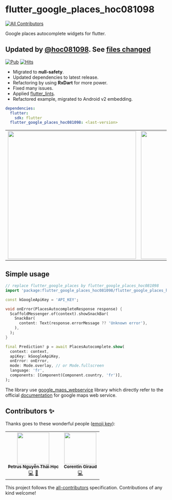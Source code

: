 # flutter_google_places_hoc081098
<!-- ALL-CONTRIBUTORS-BADGE:START - Do not remove or modify this section -->
[![All Contributors](https://img.shields.io/badge/all_contributors-2-orange.svg?style=flat-square)](#contributors-)
<!-- ALL-CONTRIBUTORS-BADGE:END -->

Google places autocomplete widgets for flutter.

## Updated by [@hoc081098](https://github.com/hoc081098). See [files changed](https://github.com/fluttercommunity/flutter_google_places/compare/master...hoc081098:main)

[![Pub](https://img.shields.io/pub/v/flutter_google_places_hoc081098?include_prereleases)](https://pub.dev/packages/flutter_google_places_hoc081098)
[![Hits](https://hits.seeyoufarm.com/api/count/incr/badge.svg?url=https%3A%2F%2Fgithub.com%2Fhoc081098%2Fflutter_google_places&count_bg=%2379C83D&title_bg=%23555555&icon=&icon_color=%23E7E7E7&title=hits&edge_flat=false)](https://hits.seeyoufarm.com)

- Migrated to **null-safety**.
- Updated dependencies to latest release.
- Refactoring by using **RxDart** for more power.
- Fixed many issues.
- Applied [flutter_lints](https://pub.dev/packages/flutter_lints).
- Refactored example, migrated to Android v2 embedding.

```yaml
dependencies:
  flutter:
    sdk: flutter
  flutter_google_places_hoc081098: <last-version>
```

<div style="text-align: center">
<table>
    <tr>
        <td style="text-align: center">
            <img src="https://raw.githubusercontent.com/hoc081098/flutter_google_places/master/flutter_01.png" height="400">
        </td>
        <td style="text-align: center">
            <img src="https://raw.githubusercontent.com/hoc081098/flutter_google_places/master/flutter_02.png" height="400">
        </td>
    </tr>
</table>
</div>

## Simple usage

```dart
// replace flutter_google_places by flutter_google_places_hoc081098
import 'package:flutter_google_places_hoc081098/flutter_google_places_hoc081098.dart';

const kGoogleApiKey = 'API_KEY';

void onError(PlacesAutocompleteResponse response) {
  ScaffoldMessenger.of(context).showSnackBar(
    SnackBar(
      content: Text(response.errorMessage ?? 'Unknown error'),
    ),
  );
}

final Prediction? p = await PlacesAutocomplete.show(
  context: context,
  apiKey: kGoogleApiKey,
  onError: onError,
  mode: Mode.overlay, // or Mode.fullscreen
  language: 'fr',
  components: [Component(Component.country, 'fr')],
);

```

The library use [google_maps_webservice](https://github.com/lejard-h/google_maps_webservice) library which directly refer to the official [documentation](https://developers.google.com/maps/web-services/) for google maps web service. 

## Contributors ✨

Thanks goes to these wonderful people ([emoji key](https://allcontributors.org/docs/en/emoji-key)):

<!-- ALL-CONTRIBUTORS-LIST:START - Do not remove or modify this section -->
<!-- prettier-ignore-start -->
<!-- markdownlint-disable -->
<table>
  <tr>
    <td align="center"><a href="https://www.linkedin.com/in/hoc081098/"><img src="https://avatars.githubusercontent.com/u/36917223?v=4?s=100" width="100px;" alt=""/><br /><sub><b>Petrus Nguyễn Thái Học</b></sub></a><br /><a href="https://github.com/hoc081098/flutter_google_places/commits?author=hoc081098" title="Code">💻</a> <a href="#maintenance-hoc081098" title="Maintenance">🚧</a></td>
    <td align="center"><a href="https://corentin.giraud.dev/"><img src="https://avatars.githubusercontent.com/u/29222996?v=4?s=100" width="100px;" alt=""/><br /><sub><b>Corentin Giraud</b></sub></a><br /><a href="https://github.com/hoc081098/flutter_google_places/commits?author=corentingiraud" title="Code">💻</a></td>
  </tr>
</table>

<!-- markdownlint-restore -->
<!-- prettier-ignore-end -->

<!-- ALL-CONTRIBUTORS-LIST:END -->

This project follows the [all-contributors](https://github.com/all-contributors/all-contributors) specification. Contributions of any kind welcome!
